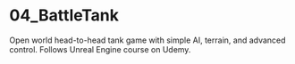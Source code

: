 # 04_BattleTank
Open world head-to-head tank game with simple AI, terrain, and advanced control. Follows Unreal Engine course on Udemy.
